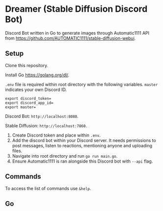 # Dreamer (Stable Diffusion Discord Bot)
Discord Bot written in Go to generate images through Automatic1111 API from https://github.com/AUTOMATIC1111/stable-diffusion-webui.

## Setup
Clone this repository.

Install Go https://golang.org/dl/.

`.env` file is required within root directory with the following variables. `master` indicates your own Discord ID.
```
export discord_token=
export discord_app_id=
export master=
```

Discord Bot: `http://localhost:8080`.

Stable Diffusion: `http://localhost:7860`.

1. Create Discord token and place within `.env`.
2. Add the discord bot within your Discord server. It needs permissions to post messages, listen to reactions, mentioning anyone and uploading files.
3. Navigate into root directory and run `go run main.go`.
4. Ensure Automatic1111 is ran alongside this Discord bot with `--api` flag.

## Commands
To access the list of commands use `&help`.

## Go
